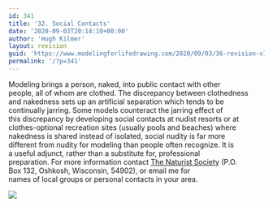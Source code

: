 ```yaml
---
id: 341
title: '32. Social Contacts'
date: '2020-09-03T20:14:10+00:00'
author: 'Hugh Kilmer'
layout: revision
guid: 'https://www.modelingforlifedrawing.com/2020/09/03/36-revision-v1/'
permalink: '/?p=341'
---
```


Modeling brings a person, naked, into public contact with other  
people, all of whom are clothed. The discrepancy between clothedness  
and nakedness sets up an artificial separation which tends to be  
continually jarring. Some models counteract the jarring effect of  
this discrepancy by developing social contacts at nudist resorts or at  
clothes-optional recreation sites (usually pools and beaches) where  
nakedness is shared instead of isolated, social nudity is far more  
different from nudity for modeling than people often recognize. It is  
a useful adjunct, rather than a substitute for, professional  
preparation. For more information contact [The Naturist Society](http://www.naturistsociety.com "Naturist Society") (P.O.  
Box 132, Oshkosh, Wisconsin, 54902), or email me for  
names of local groups or personal contacts in your area.

![](http://www.modelingforlifedrawing.com/community/images/originals/35_dance_circle.jpg)